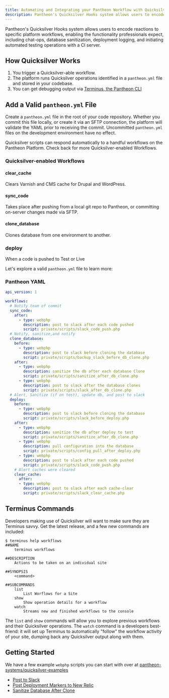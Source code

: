 ```yaml
---
title: Automating and Integrating your Pantheon Workflow with Quicksilver
description: Pantheon's Quicksilver Hooks system allows users to encode reactions to specific platform workflows, enabling the functionality professionals expect, including chat-ops, database sanitization, deployment logging, and initiating automated testing operations with a CI server.
---
```


Pantheon's Quicksilver Hooks system allows users to encode reactions to specific platform workflows, enabling the functionality professionals expect, including chat-ops, database sanitization, deployment logging, and initiating automated testing operations with a CI server.

## How Quicksilver Works

1. You trigger a Quicksilver-able workflow.
2. The platform runs Quicksilver operations identified in a `pantheon.yml` file and stored in your codebase.
3. You can get debugging output via [Terminus, the Pantheon CLI](https://pantheon.io/docs/articles/local/cli/)

## Add a Valid `pantheon.yml` File
Create a `pantheon.yml` file in the root of your code repository. Whether you commit this file locally, or create it via an SFTP connection, the platform will validate the YAML prior to receiving the commit. Uncommitted `pantheon.yml` files on the development environment have no effect.

Quicksilver scripts can respond automatically to a handful workflows on the Pantheon Platform. Check back for more Quicksilver-enabled Workflows.

### Quicksilver-enabled Workflows

#### clear_cache
Clears Varnish and CMS cache for Drupal and WordPress.

#### sync_code
Takes place after pushing from a local git repo to Pantheon, or committing on-server changes made via SFTP.

#### clone_database
Clones database from one environment to another.

### deploy
When a code is pushed to Test or Live

Let's explore a valid `pantheon.yml` file to learn more:

### Pantheon YAML

```YAML
api_version: 1

workflows:
  # Notify team of commit
  sync_code:
    after:
      - type: webphp
        description: post to slack after each code pushed
        script: private/scripts/slack_code_push.php  
  # Notify, sanitize,and notify
  clone_database:
    before:
      - type: webphp
        description: post to slack before cloning the database
        script: private/scripts/backup_slack_before_db_clone.php
    after:
      - type: webphp
        description: sanitize the db after each database Clone
        script: private/scripts/sanitize_after_db_clone.php
      - type: webphp
        description: post to slack after the database clones
        script: private/scripts/slack_after_db_clone.php
  # Alert, Sanitize (if on test), update db, and post to slack
  deploy:
    before:
      - type: webphp
        description: post to slack before cloning the database
        script: private/scripts/slack_before_deploy.php
    after:
      - type: webphp
        description: sanitize the db after deploy to test
        script: private/scripts/sanitize_after_db_clone.php
      - type: webphp
        description: pull configuration into the database
        script: private/scripts/config_pull_after_deploy.php
      - type: webphp
        description: post to slack after each code pushed
        script: private/scripts/slack_code_push.php
    # Alert caches were cleared
    clear_cache:
      after:
      - type: webphp
        description: post to slack after each cache-clear
        script: private/scripts/slack_clear_cache.php
```

## Terminus Commands ##

Developers making use of Quicksilver will want to make sure they are Terminus savvy. Get the latest release, and a few new commands are included:

```shell
$ terminus help workflows
##NAME
    terminus workflows

##DESCRIPTION
    Actions to be taken on an individual site

##SYNOPSIS
    <command>

##SUBCOMMANDS
    list
        List Worflows for a Site
    show
        Show operation details for a workflow
    watch
        Streams new and finished workflows to the console
```

The `list` and `show` commands will allow you to explore previous workflows and their Quicksilver operations. The `watch` command is a developers best-friend: it will set up Terminus to automatically "follow" the workflow activity of your site, dumping back any Quicksilver output along with them.

## Getting Started

We have a few example `webphp` scripts you can start with over at [pantheon-systems/quicksilver-examples](https://github.com/pantheon-systems/quicksilver-examples)

- [Post to Slack](https://github.com/pantheon-systems/quicksilver-examples/blob/master/slack_notification)
- [Post Deployment Markers to New Relic](https://github.com/pantheon-systems/quicksilver-examples/blob/master/new_relic_deploy)
- [Sanitize Database After Clone](https://github.com/pantheon-systems/quicksilver-examples/blob/master/db_sanitization)
